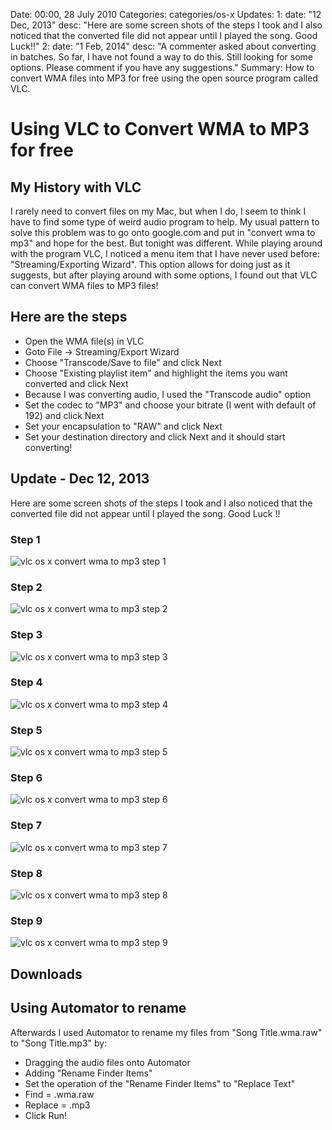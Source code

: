 Date: 00:00, 28 July 2010
Categories: categories/os-x
Updates:
  1:
    date: "12 Dec, 2013"
    desc: "Here are some screen shots of the steps I took and I also noticed that the converted file did not appear until I played the song. Good Luck!!"
  2:
    date: "1 Feb, 2014"
    desc: "A commenter asked about converting in batches. So far, I have not found a way to do this. Still looking for some options. Please comment if you have any suggestions."
Summary: How to convert WMA files into MP3 for free using the open source program called VLC.

# Using VLC to Convert WMA to MP3 for free 

## My History with VLC

I rarely need to convert files on my Mac, but when I do, I seem to think I have to find some type of weird audio program to help. My usual pattern to solve this problem was to go onto google.com and put in "convert wma to mp3" and hope for the best. But tonight was different. While playing around with the program VLC, I noticed a menu item that I have never used before: "Streaming/Exporting Wizard". This option allows for doing just as it suggests, but after playing around with some options, I found out that VLC can convert WMA files to MP3 files!

## Here are the steps

* Open the WMA file(s) in VLC
* Goto File -&gt; Streaming/Export Wizard
* Choose "Transcode/Save to file" and click Next
* Choose "Existing playlist item" and highlight the items you want converted and click Next
* Because I was converting audio, I used the "Transcode audio" option
* Set the codec to "MP3" and choose your bitrate (I went with default of 192) and click Next
* Set your encapsulation to "RAW" and click Next
* Set your destination directory and click Next and it should start converting!

## Update - Dec 12, 2013

Here are some screen shots of the steps I took and I also noticed that the converted file did not appear until I played the song. Good Luck !!

### Step 1
![vlc os x convert wma to mp3 step 1](/attachments/vlc_step1.png "vlc os x convert wma to mp3 step 1")

### Step 2
![vlc os x convert wma to mp3 step 2](/attachments/vlc_step2.png "vlc os x convert wma to mp3 step 2")

### Step 3
![vlc os x convert wma to mp3 step 3](/attachments/vlc_step3.png "vlc os x convert wma to mp3 step 3")

### Step 4
![vlc os x convert wma to mp3 step 4](/attachments/vlc_step4.png "vlc os x convert wma to mp3 step 4")

### Step 5
![vlc os x convert wma to mp3 step 5](/attachments/vlc_step5.png "vlc os x convert wma to mp3 step 5")

### Step 6
![vlc os x convert wma to mp3 step 6](/attachments/vlc_step6.png "vlc os x convert wma to mp3 step 6")

### Step 7
![vlc os x convert wma to mp3 step 7](/attachments/vlc_step7.png "vlc os x convert wma to mp3 step 7")

### Step 8
![vlc os x convert wma to mp3 step 8](/attachments/vlc_step8.png "vlc os x convert wma to mp3 step 8")

### Step 9
![vlc os x convert wma to mp3 step 9](/attachments/vlc_step9.png "vlc os x convert wma to mp3 step 9")

## Downloads



## Using Automator to rename

Afterwards I used Automator to rename my files from "Song Title.wma.raw" to "Song Title.mp3" by:

* Dragging the audio files onto Automator
* Adding "Rename Finder Items"
* Set the operation of the "Rename Finder Items" to "Replace Text"
* Find = .wma.raw
* Replace = .mp3
* Click Run!